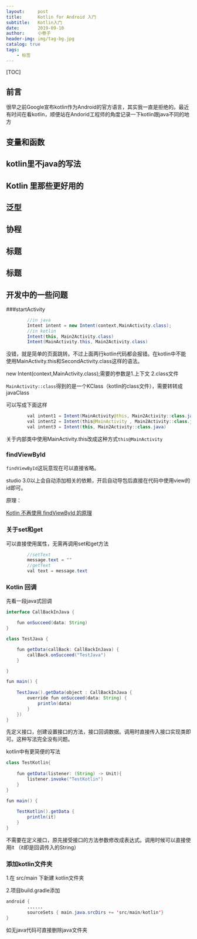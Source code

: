 ```yaml
---
layout:     post  
title:    	Kotlin for Android 入门
subtitle:   Kotlin入门
date:       2019-09-10
author:     小卷子
header-img: img/tag-bg.jpg
catalog: true
tags:
    - 标签
---
```




[TOC]



## 前言

很早之前Google宣布kotlin作为Android的官方语言，其实我一直是拒绝的。最近有时间在看kotlin，顺便站在Andorid工程师的角度记录一下kotlin跟java不同的地方



## 变量和函数



## kotlin里不java的写法



## Kotlin 里那些更好用的



## 泛型



## 协程



## 标题



## 标题






























## 开发中的一些问题


###startActivity

```java
        //in java
        Intent intent = new Intent(context,MainActivity.class);
        //in kotlin
        Intent(this, Main2Activity.class)
        Intent(MainActivity.this, Main2Activity.class)
```

没错，就是简单的页面跳转。不过上面两行kotlin代码都会报错。在kotlin中不能使用MainActivity.this和SecondActivity.class这样的语法。

new Intent(context,MainActivity.class);需要的参数是1.上下文 2.class文件

`MainActivity::class`得到的是一个KClass（kotlin的class文件），需要转转成javaClass

可以写成下面这样

```java
        val intent1 = Intent(MainActivity@this, Main2Activity::class.java)
        val intent2 = Intent(this@MainActivity , Main2Activity::class.java)
        val intent3 = Intent(this, Main2Activity::class.java)
```



关于内部类中使用MainActivity.this改成这种方式`this@MainActivity`



### findViewById

`findViewById`这玩意现在可以直接省略。

studio 3.0以上会自动添加相关的依赖，开启自动导包后直接在代码中使用view的id即可。

原理：

[Kotlin 不再使用 findViewById 的原理](https://blog.csdn.net/hust_twj/article/details/80290362)



### 关于set和get

  可以直接使用属性，无需再调用set和get方法

```java
        //setText
        message.text = ""
        //getText
        val text = message.text
```



### Kotlin 回调

   先看一段java式回调

```java
interface CallBackInJava {

    fun onSucceed(data: String)
}

class TestJava {

    fun getData(callBack: CallBackInJava) {
        callBack.onSucceed("TestJava")
    }

}

fun main() {
  
    TestJava().getData(object : CallBackInJava {
        override fun onSucceed(data: String) {
            println(data)
        }
    })   
}
```

先定义接口，创建设置接口的方法，接口回调数据。调用时直接传入接口实现类即可。这种写法完全没有问题。

kotlin中有更简便的写法

```java
class TestKotlin{
    
    fun getData(listener: (String) -> Unit){
        listener.invoke("TestKotlin")
    }
}

fun main() {
  
    TestKotlin().getData {
        println(it)
    }
}
```

不需要在定义接口，原先接受接口的方法参数修改成表达式。调用时候可以直接使用it （it即是回调传入的String）



### 添加kotlin文件夹

1.在 src/main 下新建 kotlin文件夹

2.项目build.gradle添加

```java
android {
		......
		sourceSets { main.java.srcDirs += 'src/main/kotlin'}
}

```

如无java代码可直接删除java文件夹